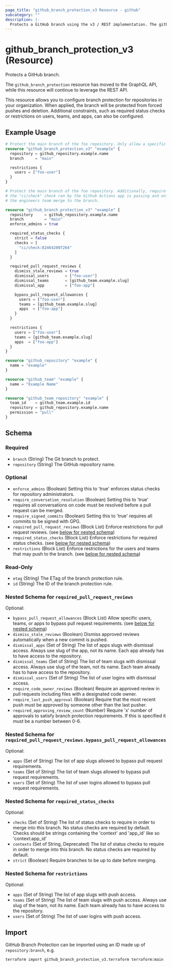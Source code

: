 ```yaml
---
page_title: "github_branch_protection_v3 Resource - github"
subcategory: ""
description: |-
  Protects a GitHub branch using the v3 / REST implementation. The github_branch_protection resource has moved to the GraphQL API, while this resource will continue to leverage the REST API
---
```


# github_branch_protection_v3 (Resource)

Protects a GitHub branch.

The `github_branch_protection` resource has moved to the GraphQL API, while this resource will continue to leverage the REST API.

This resource allows you to configure branch protection for repositories in your organization. When applied, the branch will be protected from forced pushes and deletion. Additional constraints, such as required status checks or restrictions on users, teams, and apps, can also be configured.

## Example Usage

```terraform
# Protect the main branch of the foo repository. Only allow a specific user to merge to the branch.
resource "github_branch_protection_v3" "example" {
  repository = github_repository.example.name
  branch     = "main"

  restrictions {
    users = ["foo-user"]
  }
}
```

```terraform
# Protect the main branch of the foo repository. Additionally, require that
# the "ci/check" check ran by the Github Actions app is passing and only allow
# the engineers team merge to the branch.

resource "github_branch_protection_v3" "example" {
  repository     = github_repository.example.name
  branch         = "main"
  enforce_admins = true

  required_status_checks {
    strict = false
    checks = [
      "ci/check:824642007264"
    ]
  }

  required_pull_request_reviews {
    dismiss_stale_reviews = true
    dismissal_users       = ["foo-user"]
    dismissal_teams       = [github_team.example.slug]
    dismissal_app         = ["foo-app"]

    bypass_pull_request_allowances {
      users = ["foo-user"]
      teams = [github_team.example.slug]
      apps  = ["foo-app"]
    }
  }

  restrictions {
    users = ["foo-user"]
    teams = [github_team.example.slug]
    apps  = ["foo-app"]
  }
}

resource "github_repository" "example" {
  name = "example"
}

resource "github_team" "example" {
  name = "Example Name"
}

resource "github_team_repository" "example" {
  team_id    = github_team.example.id
  repository = github_repository.example.name
  permission = "pull"
}
```

<!-- schema generated by tfplugindocs -->
## Schema

### Required

- `branch` (String) The Git branch to protect.
- `repository` (String) The GitHub repository name.

### Optional

- `enforce_admins` (Boolean) Setting this to 'true' enforces status checks for repository administrators.
- `require_conversation_resolution` (Boolean) Setting this to 'true' requires all conversations on code must be resolved before a pull request can be merged.
- `require_signed_commits` (Boolean) Setting this to 'true' requires all commits to be signed with GPG.
- `required_pull_request_reviews` (Block List) Enforce restrictions for pull request reviews. (see [below for nested schema](#nestedblock--required_pull_request_reviews))
- `required_status_checks` (Block List) Enforce restrictions for required status checks. (see [below for nested schema](#nestedblock--required_status_checks))
- `restrictions` (Block List) Enforce restrictions for the users and teams that may push to the branch. (see [below for nested schema](#nestedblock--restrictions))

### Read-Only

- `etag` (String) The ETag of the branch protection rule.
- `id` (String) The ID of the branch protection rule.

<a id="nestedblock--required_pull_request_reviews"></a>
### Nested Schema for `required_pull_request_reviews`

Optional:

- `bypass_pull_request_allowances` (Block List) Allow specific users, teams, or apps to bypass pull request requirements. (see [below for nested schema](#nestedblock--required_pull_request_reviews--bypass_pull_request_allowances))
- `dismiss_stale_reviews` (Boolean) Dismiss approved reviews automatically when a new commit is pushed.
- `dismissal_apps` (Set of String) The list of apps slugs with dismissal access. Always use slug of the app, not its name. Each app already has to have access to the repository.
- `dismissal_teams` (Set of String) The list of team slugs with dismissal access. Always use slug of the team, not its name. Each team already has to have access to the repository.
- `dismissal_users` (Set of String) The list of user logins with dismissal access.
- `require_code_owner_reviews` (Boolean) Require an approved review in pull requests including files with a designated code owner.
- `require_last_push_approval` (Boolean) Require that the most recent push must be approved by someone other than the last pusher.
- `required_approving_review_count` (Number) Require 'x' number of approvals to satisfy branch protection requirements. If this is specified it must be a number between 0-6.

<a id="nestedblock--required_pull_request_reviews--bypass_pull_request_allowances"></a>
### Nested Schema for `required_pull_request_reviews.bypass_pull_request_allowances`

Optional:

- `apps` (Set of String) The list of app slugs allowed to bypass pull request requirements.
- `teams` (Set of String) The list of team slugs allowed to bypass pull request requirements.
- `users` (Set of String) The list of user logins allowed to bypass pull request requirements.



<a id="nestedblock--required_status_checks"></a>
### Nested Schema for `required_status_checks`

Optional:

- `checks` (Set of String) The list of status checks to require in order to merge into this branch. No status checks are required by default. Checks should be strings containing the 'context' and 'app_id' like so 'context:app_id'
- `contexts` (Set of String, Deprecated) The list of status checks to require in order to merge into this branch. No status checks are required by default.
- `strict` (Boolean) Require branches to be up to date before merging.


<a id="nestedblock--restrictions"></a>
### Nested Schema for `restrictions`

Optional:

- `apps` (Set of String) The list of app slugs with push access.
- `teams` (Set of String) The list of team slugs with push access. Always use slug of the team, not its name. Each team already has to have access to the repository.
- `users` (Set of String) The list of user logins with push access.

## Import

GitHub Branch Protection can be imported using an ID made up of `repository:branch`, e.g.

```shell
terraform import github_branch_protection_v3.terraform terraform:main
```
